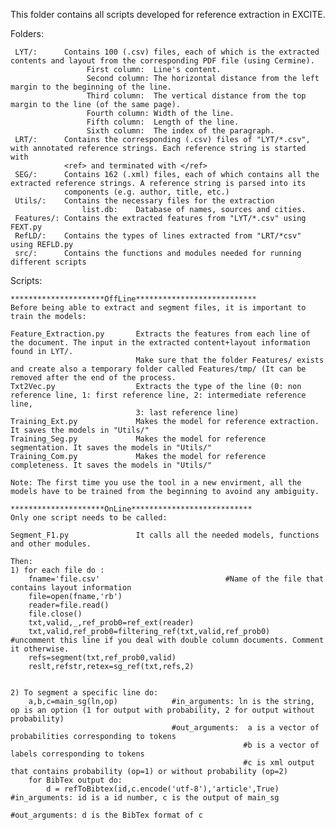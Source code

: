 This folder contains all scripts developed for reference extraction in EXCITE. 

Folders:

	 LYT/:		Contains 100 (.csv) files, each of which is the extracted contents and layout from the corresponding PDF file (using Cermine).
					 First column:	Line's content.
					 Second column:	The horizontal distance from the left margin to the beginning of the line.
					 Third column:	The vertical distance from the top margin to the line (of the same page).
					 Fourth column: Width of the line.
					 Fifth column:	Length of the line.
					 Sixth column:	The index of the paragraph.
	 LRT/:		Contains the corresponding (.csv) files of "LYT/*.csv", with annotated reference strings. Each reference string is started with 
	            <ref> and terminated with </ref>
	 SEG/:		Contains 162 (.xml) files, each of which contains all the extracted reference strings. A reference string is parsed into its 
	            components (e.g. author, title, etc.)
	 Utils/:	Contains the necessary files for the extraction
					list.db:	Database of names, sources and cities.
	 Features/:	Contains the extracted features from "LYT/*.csv" using FEXT.py
	 RefLD/:	Contains the types of lines extracted from "LRT/*csv" using REFLD.py
	 src/:		Contains the functions and modules needed for running different scripts
	
	
	
	
Scripts:

	*********************OffLine***************************
	Before being able to extract and segment files, it is important to train the models:
	
	Feature_Extraction.py		Extracts the features from each line of the document. The input in the extracted content+layout information found in LYT/.
								Make sure that the folder Features/ exists and create also a temporary folder called Features/tmp/ (It can be removed after the end of the process.
	Txt2Vec.py					Extracts the type of the line (0: non reference line, 1: first reference line, 2: intermediate reference line, 
                            	3: last reference line)
	Training_Ext.py				Makes the model for reference extraction. It saves the models in "Utils/"
	Training_Seg.py				Makes the model for reference segmentation. It saves the models in "Utils/"
	Training_Com.py				Makes the model for reference completeness. It saves the models in "Utils/"
	
	Note: The first time you use the tool in a new envirment, all the models have to be trained from the beginning to avoind any ambiguity. 
	
	*********************OnLine***************************
	Only one script needs to be called:
	
	Segment_F1.py				It calls all the needed models, functions and other modules. 
	
	Then: 
	1) for each file do :
		fname='file.csv'							#Name of the file that contains layout information 
		file=open(fname,'rb')
		reader=file.read()
		file.close()
		txt,valid,_,ref_prob0=ref_ext(reader)
		txt,valid,ref_prob0=filtering_ref(txt,valid,ref_prob0)   #uncomment this line if you deal with double column documents. Comment it otherwise.
		refs=segment(txt,ref_prob0,valid)
		reslt,refstr,retex=sg_ref(txt,refs,2)
		
		
	2) To segment a specific line do:
		a,b,c=main_sg(ln,op)			#in_arguments: ln is the string, op is an option (1 for output with probability, 2 for output without probability)
										#out_arguments:  a is a vector of probabilities corresponding to tokens
														#b is a vector of labels corresponding to tokens
														#c is xml output that contains probability (op=1) or without probability (op=2)
		for BibTex output do:
			d = refToBibtex(id,c.encode('utf-8'),'article',True)		#in_arguments: id is a id number, c is the output of main_sg
																		#out_arguments: d is the BibTex format of c

	
	
	
